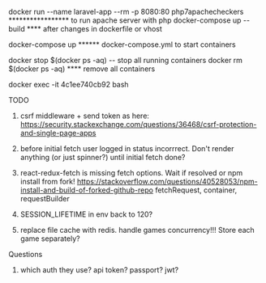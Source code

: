 docker run --name laravel-app --rm -p 8080:80 php7apachecheckers ***************** to run apache server with php
docker-compose up --build **** after changes in dockerfile or vhost

docker-compose up ******  docker-compose.yml to start containers


docker stop $(docker ps -aq) -- stop all running containers
docker rm $(docker ps -aq) **** remove all containers


docker exec -it 4c1ee740cb92 bash

TODO
1) csrf middleware + send token as here: https://security.stackexchange.com/questions/36468/csrf-protection-and-single-page-apps
2) before initial fetch user logged in status incorrrect. Don't render anything (or just spinner?) until initial fetch done?
3) react-redux-fetch is missing fetch options. Wait if resolved or npm install from fork!
https://stackoverflow.com/questions/40528053/npm-install-and-build-of-forked-github-repo
fetchRequest, container, requestBuilder
4) SESSION_LIFETIME in env back to 120? 


5) replace file cache with redis. handle games concurrency!!! Store each game separately?

Questions 
1) which auth they use? api token? passport? jwt?

